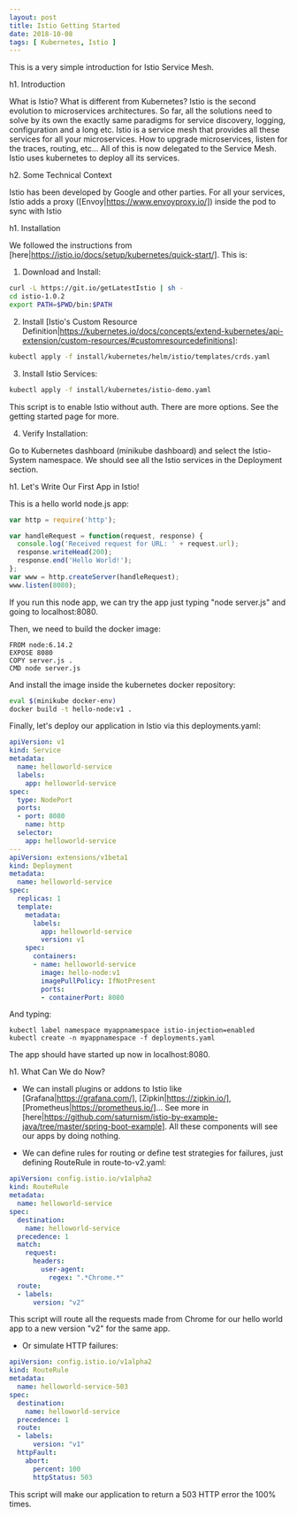 ```yaml
---
layout: post
title: Istio Getting Started
date: 2018-10-08
tags: [ Kubernetes, Istio ]
---
```


This is a very simple introduction for Istio Service Mesh. 

h1. Introduction

What is Istio? What is different from Kubernetes? Istio is the second evolution to microservices architectures. So far, all the solutions need to solve by its own the exactly same paradigms for service discovery, logging, configuration and a long etc. Istio is a service mesh that provides all these services for all your microservices. How to upgrade microservices, listen for the traces, routing, etc... All of this is now delegated to the Service Mesh. Istio uses kubernetes to deploy all its services.

h2. Some Technical Context

Istio has been developed by Google and other parties. For all your services, Istio adds a proxy ([Envoy|https://www.envoyproxy.io/]) inside the pod to sync with Istio

h1. Installation

We followed the instructions from [here|https://istio.io/docs/setup/kubernetes/quick-start/]. This is:

1. Download and Install:

```bash
curl -L https://git.io/getLatestIstio | sh -
cd istio-1.0.2
export PATH=$PWD/bin:$PATH
````

2. Install [Istio's Custom Resource Definition|https://kubernetes.io/docs/concepts/extend-kubernetes/api-extension/custom-resources/#customresourcedefinitions]:

```bash
kubectl apply -f install/kubernetes/helm/istio/templates/crds.yaml
```

3. Install Istio Services:

```bash
kubectl apply -f install/kubernetes/istio-demo.yaml
```

This script is to enable Istio without auth. There are more options. See the getting started page for more. 

4. Verify Installation:

Go to Kubernetes dashboard (minikube dashboard) and select the Istio-System namespace. We should see all the Istio services in the Deployment section.

h1. Let's Write Our First App in Istio!

This is a hello world node.js app:

```js
var http = require('http');

var handleRequest = function(request, response) {
  console.log('Received request for URL: ' + request.url);
  response.writeHead(200);
  response.end('Hello World!');
};
var www = http.createServer(handleRequest);
www.listen(8080);
```

If you run this node app, we can try the app just typing "node server.js" and going to localhost:8080.

Then, we need to build the docker image:

```
FROM node:6.14.2
EXPOSE 8080
COPY server.js .
CMD node server.js
```

And install the image inside the kubernetes docker repository:

```bash
eval $(minikube docker-env)
docker build -t hello-node:v1 .
```

Finally, let's deploy our application in Istio via this deployments.yaml:

```yaml
apiVersion: v1
kind: Service
metadata:
  name: helloworld-service
  labels:
    app: helloworld-service
spec:
  type: NodePort
  ports:
  - port: 8080
    name: http
  selector:
    app: helloworld-service
---
apiVersion: extensions/v1beta1
kind: Deployment
metadata:
  name: helloworld-service
spec:
  replicas: 1
  template:
    metadata:
      labels:
        app: helloworld-service
        version: v1
    spec:
      containers:
      - name: helloworld-service
        image: hello-node:v1
        imagePullPolicy: IfNotPresent
        ports:
        - containerPort: 8080
```

And typing:

```
kubectl label namespace myappnamespace istio-injection=enabled
kubectl create -n myappnamespace -f deployments.yaml
```

The app should have started up now in localhost:8080.

h1. What Can We do Now?

- We can install plugins or addons to Istio like [Grafana|https://grafana.com/], [Zipkin|https://zipkin.io/], [Prometheus|https://prometheus.io/]... See more in [here|https://github.com/saturnism/istio-by-example-java/tree/master/spring-boot-example]. All these components will see our apps by doing nothing. 

- We can define rules for routing or define test strategies for failures, just defining RouteRule in route-to-v2.yaml:

```yaml
apiVersion: config.istio.io/v1alpha2
kind: RouteRule
metadata:
  name: helloworld-service
spec:
  destination:
    name: helloworld-service
  precedence: 1
  match:
    request:
      headers:
        user-agent:
          regex: ".*Chrome.*"
  route:
  - labels:
      version: "v2"
```

This script will route all the requests made from Chrome for our hello world app to a new version "v2" for the same app. 

- Or simulate HTTP failures:

```yaml
apiVersion: config.istio.io/v1alpha2
kind: RouteRule
metadata:
  name: helloworld-service-503
spec:
  destination:
    name: helloworld-service
  precedence: 1
  route:
  - labels:
      version: "v1"
  httpFault:
    abort:
      percent: 100
      httpStatus: 503
```

This script will make our application to return a 503 HTTP error the 100% times.